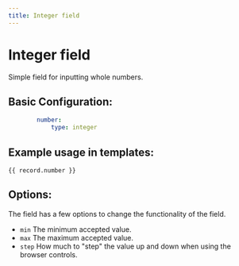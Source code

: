 ```yaml
---
title: Integer field
---
```

Integer field
=============

Simple field for inputting whole numbers.

## Basic Configuration:

```yaml
        number:
            type: integer
```

## Example usage in templates:

```twig
{{ record.number }}
```

## Options:

The field has a few options to change the functionality of the field.

* `min` The minimum accepted value.
* `max` The maximum accepted value.
* `step` How much to "step" the value up and down when using the browser
  controls.
